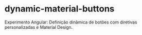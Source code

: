 # dynamic-material-buttons
Experimento Angular: Definição dinâmica de botões com diretivas personalizadas e Material Design.
